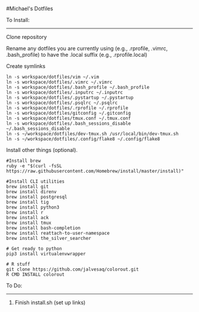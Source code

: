 #Michael's Dotfiles

To Install:
___________________

Clone repository

Rename any dotfiles you are currently using (e.g., .rprofile, .vimrc, .bash_profile) to have the .local suffix (e.g., .rprofile.local)

Create symlinks

```
ln -s workspace/dotfiles/vim ~/.vim
ln -s workspace/dotfiles/.vimrc ~/.vimrc
ln -s workspace/dotfiles/.bash_profile ~/.bash_profile
ln -s workspace/dotfiles/.inputrc ~/.inputrc
ln -s workspace/dotfiles/.pystartup ~/.pystartup
ln -s workspace/dotfiles/.psqlrc ~/.psqlrc
ln -s workspace/dotfiles/.rprofile ~/.rprofile
ln -s workspace/dotfiles/gitconfig ~/.gitconfig
ln -s workspace/dotfiles/tmux.conf ~/.tmux.conf
ln -s workspace/dotfiles/.bash_sessions_disable ~/.bash_sessions_disable
ln -s ~/workspace/dotfiles/dev-tmux.sh /usr/local/bin/dev-tmux.sh
ln -s ~/workspace/dotfiles/.config/flake8 ~/.config/flake8
```

Install other things (optional).
```
#Install brew
ruby -e "$(curl -fsSL https://raw.githubusercontent.com/Homebrew/install/master/install)"

#Install CLI utilities
brew install git
brew install direnv
brew install postgresql
brew install tig
brew install python3
brew install r
brew install ack
brew install tmux
brew install bash-completion
brew install reattach-to-user-namespace
brew install the_silver_searcher

# Get ready to python 
pip3 install virtualenvwrapper

# R stuff
git clone https://github.com/jalvesaq/colorout.git
R CMD INSTALL colorout
```



To Do:
___________________

1. Finish install.sh (set up links)
